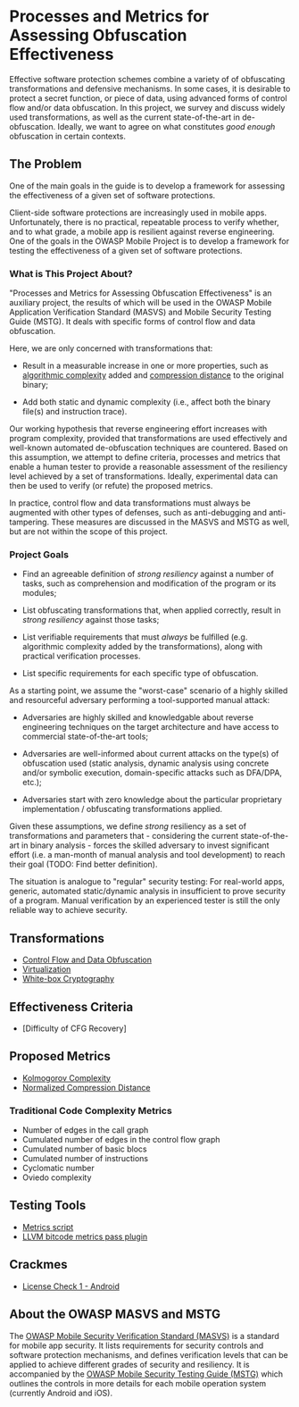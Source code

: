 # Processes and Metrics for Assessing Obfuscation Effectiveness

Effective software protection schemes combine a variety of of obfuscating transformations and defensive mechanisms. In some cases, it is desirable to protect a secret function, or piece of data, using advanced forms of control flow and/or data obfuscation. In this project, we survey and discuss widely used transformations, as well as the current state-of-the-art in de-obfuscation. Ideally, we want to agree on what constitutes *good enough* obfuscation in certain contexts.

## The Problem

One of the main goals in the guide is to develop a framework for assessing the effectiveness of a given set of software protections.

Client-side software protections are increasingly used in mobile apps. Unfortunately, there is no practical, repeatable process to verify whether, and to what grade, a mobile app is resilient against reverse engineering. One of the goals in the OWASP Mobile Project is to develop a framework for testing the effectiveness of a given set of software protections.

### What is This Project About?

"Processes and Metrics for Assessing Obfuscation Effectiveness" is an auxiliary project, the results of which will be used in the OWASP Mobile Application Verification Standard (MASVS) and Mobile Security Testing Guide (MSTG). It deals with specific forms of control flow and data obfuscation.

Here, we are only concerned with transformations that:

- Result in a measurable increase in one or more properties, such as [algorithmic complexity](02a_kolmogorov_complexity.md) added and [compression distance](02b_normalized_compression_distance.md) to the original binary;

- Add both static and dynamic complexity (i.e., affect both the binary file(s) and instruction trace).

Our working hypothesis that reverse engineering effort increases with program complexity, provided that transformations are used effectively and well-known automated de-obfuscation techniques are countered. Based on this assumption, we attempt to define criteria, processes and metrics that enable a human tester to provide a reasonable assessment of the resiliency level achieved by a set of transformations. Ideally, experimental data can then be used to verify (or refute) the proposed metrics.

In practice, control flow and data transformations must always be augmented with other types of defenses, such as anti-debugging and anti-tampering. These measures are discussed in the MASVS and MSTG as well, but are not within the scope of this project.

### Project Goals

* Find an agreeable definition of *strong resiliency* against a number of tasks, such as comprehension and modification of the program or its modules;

* List obfuscating transformations that, when applied correctly, result in *strong resiliency* against those tasks;

* List verifiable requirements that must *always* be fulfilled (e.g. algorithmic complexity added by the transformations), along with practical verification processes.

* List specific requirements for each specific type of obfuscation.

As a starting point, we assume the "worst-case" scenario of a highly skilled and resourceful adversary performing a tool-supported manual attack:

- Adversaries are highly skilled and knowledgable about reverse engineering techniques on the target architecture and have access to commercial state-of-the-art tools;

- Adversaries are well-informed about current attacks on the type(s) of obfuscation used (static analysis, dynamic analysis using concrete and/or symbolic execution, domain-specific attacks such as DFA/DPA, etc.);

- Adversaries start with zero knowledge about the particular proprietary implementation / obfuscating transformations applied.

Given these assumptions, we define *strong* resiliency as a set of transformations and parameters that - considering the current state-of-the-art in binary analysis - forces the skilled adversary to invest significant effort (i.e. a man-month of manual analysis and tool development) to reach their goal (TODO: Find better definition).

The situation is analogue to "regular" security testing: For real-world apps, generic, automated static/dynamic analysis in insufficient to prove security of a program. Manual verification by an experienced tester is still the only reliable way to achieve security.

## Transformations

- [Control Flow and Data Obfuscation](writeups/03a_control_flow_and_data_obfuscation.md)
- [Virtualization](writeups/03b_virtualization.md)
- [White-box Cryptography](writeups/03c_whitebox_cryptography.md)

## Effectiveness Criteria

- [Difficulty of CFG Recovery]




## Proposed Metrics

- [Kolmogorov Complexity](writeups/02a_kolmogorov_complexity.md)
- [Normalized Compression Distance](writeups/02b_normalized_compression_distance.md)

### Traditional Code Complexity Metrics

- Number of edges in the call graph
- Cumulated number of edges in the control flow graph
- Cumulated number of basic blocs
- Cumulated number of instructions
- Cyclomatic number
- Oviedo complexity

## Testing Tools

- [Metrics script](tools/python-metrics/obfm.py)
- [LLVM bitcode metrics pass plugin](tools/llvm-bitcode-metrics)

## Crackmes

- [License Check 1 - Android](crackmes/android/01_license_check_1/)

## About the OWASP MASVS and MSTG
The [OWASP Mobile Security Verification Standard (MASVS)](https://github.com/OWASP/owasp-masvs) is a standard for mobile app security. It lists requirements for security controls and software protection mechanisms, and defines verification levels that can be applied to achieve different grades of security and resiliency. It is accompanied by the [OWASP Mobile Security Testing Guide (MSTG)](https://github.com/OWASP/owasp-mstg) which outlines the controls in more details for each mobile operation system (currently Android and iOS).
